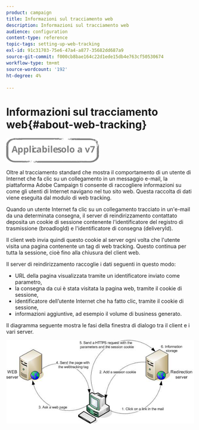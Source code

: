 ```yaml
---
product: campaign
title: Informazioni sul tracciamento web
description: Informazioni sul tracciamento web
audience: configuration
content-type: reference
topic-tags: setting-up-web-tracking
exl-id: 91c31703-75e6-47a4-a877-35682dd687a9
source-git-commit: f000cb8bae164c22d1ede15db4e763cf50530674
workflow-type: tm+mt
source-wordcount: '192'
ht-degree: 4%

---
```


# Informazioni sul tracciamento web{#about-web-tracking}

![](../../assets/v7-only.svg)

Oltre al tracciamento standard che mostra il comportamento di un utente di Internet che fa clic su un collegamento in un messaggio e-mail, la piattaforma Adobe Campaign ti consente di raccogliere informazioni su come gli utenti di Internet navigano nel tuo sito web. Questa raccolta di dati viene eseguita dal modulo di web tracking.

Quando un utente Internet fa clic su un collegamento tracciato in un&#39;e-mail da una determinata consegna, il server di reindirizzamento contattato deposita un cookie di sessione contenente l&#39;identificatore del registro di trasmissione (broadlogId) e l&#39;identificatore di consegna (deliveryId).

Il client web invia quindi questo cookie al server ogni volta che l&#39;utente visita una pagina contenente un tag di web tracking. Questo continua per tutta la sessione, cioè fino alla chiusura del client web.

Il server di reindirizzamento raccoglie i dati seguenti in questo modo:

* URL della pagina visualizzata tramite un identificatore inviato come parametro,
* la consegna da cui è stata visitata la pagina web, tramite il cookie di sessione,
* identificatore dell’utente Internet che ha fatto clic, tramite il cookie di sessione,
* informazioni aggiuntive, ad esempio il volume di business generato.

Il diagramma seguente mostra le fasi della finestra di dialogo tra il client e i vari server.

![](assets/d_ncs_integration_webtracking_structure1.png)

